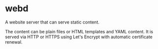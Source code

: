 # webd

A website server that can serve static content.

The content can be plain files or HTML templates and YAML content.
It is served via HTTP or HTTPS using Let's Encrypt with automatic certificate renewal.
